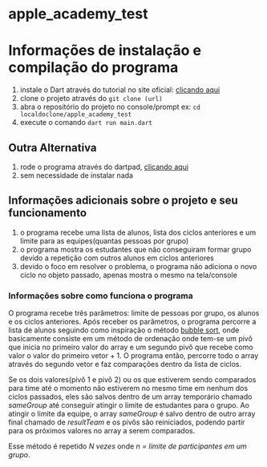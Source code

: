# apple_academy_test

# Informações de instalação e compilação do programa

 1. instale o Dart através do tutorial no site oficial: [clicando aqui](https://dart.dev/get-dart)
 2. clone o projeto através do `git clone (url)`
 3. abra o repositório do projeto no console/prompt ex: `cd localdoclone/apple_academy_test`
 4. execute o comando `dart run main.dart`

 ## Outra Alternativa

 1. rode o programa através do dartpad, [clicando aqui](https://dartpad.dev/?id=376a5b43022c820bfe5ddb377b2659e1)
 2. sem necessidade de instalar nada


## Informações adicionais sobre o projeto e seu funcionamento

 1. o programa recebe uma lista de alunos, lista dos ciclos anteriores e um limite para as equipes(quantas pessoas por grupo)
 2. o programa mostra os estudantes que não conseguiram formar grupo devido a repetição com outros alunos em ciclos anteriores
 3. devido o foco em resolver o problema, o programa não adiciona o novo ciclo no objeto passado, apenas mostra o mesmo na tela/console


### Informações sobre como funciona o programa
 O programa recebe três parâmetros: limite de pessoas por grupo, os alunos e os ciclos anteriores. Após receber os parâmetros, o programa percorre a lista de alunos seguindo como inspiração o método [bubble sort](https://pt.wikipedia.org/wiki/Bubble_sort), onde basicamente consiste em um método de ordenação onde tem-se um pivô que inicia no primeiro valor do array e um segundo pivô que recebe como valor o valor do primeiro vetor + 1. O programa então, percorre todo o array através do segundo vetor e faz comparações dentro da lista de ciclos.

 Se os dois valores(pivô 1 e pivô 2) ou os que estiverem sendo comparados para time até o momento não estiverem no mesmo time em nenhum dos ciclos passados, eles são salvos dentro de um array temporário chamado *sameGroup* até conseguir atingir o limite de estudantes para o grupo. Ao atingir o limite da equipe, o array *sameGroup* é salvo dentro de outro array final chamado de *resultTeam* e os pivôs são reiniciados, podendo partir para os próximos valores no array a serem comparados.
 
 Esse método é repetido *N vezes* onde *n = limite de participantes em um grupo*.
 